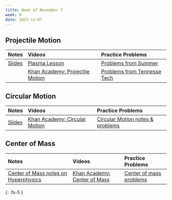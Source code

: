 ```yaml
---
title: Week of November 7
week: 0
date: 2022-11-07
---
```


## Projectile Motion

| Notes        | Videos          | Practice Problems |
|:-------------|:------------------|:------|
| [Slides](/assets/PDF/Projectile_Motion.pdf)           | [Plasma Lesson](https://elearn.moe.gov.et/resource-view/1855/4) | [Problems from Summer](/assets/PDF/projectile_problems.pdf)  |
||[Khan Academy: Projectile Motion](https://www.khanacademy.org/science/physics/one-dimensional-motion/old-projectile-motion/v/projectile-motion-part-1)| [Problems from Tennesse Tech](https://www2.tntech.edu/leap/murdock/books/v1chap3.pdf) |

## Circular Motion

| Notes        | Videos          | Practice Problems |
|:-------------|:------------------|:------|
| [Slides](/assets/PDF/Circular_Motion.pdf)           | [Khan Academy: Circular Motion](https://www.khanacademy.org/science/high-school-physics/uniform-circular-motion-and-gravitation-2) | [Circular Motion notes & problems](https://openstax.org/books/physics/pages/6-2-uniform-circular-motion)  |

## Center of Mass

| Notes        | Videos          | Practice Problems |
|:-------------|:------------------|:------|
| [Center of Mass notes on Hyperphysics](http://hyperphysics.phy-astr.gsu.edu/hbase/cm.html)           | [Khan Academy: Center of Mass](https://www.khanacademy.org/science/physics/linear-momentum/center-of-mass/v/center-of-mass) | [Center of mass problems](https://web.iit.edu/sites/web/files/departments/academic-affairs/academic-resource-center/pdfs/Center_of_Mass.pdf)  |

{: .fs-5 }

